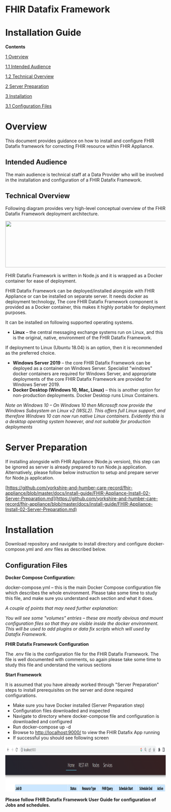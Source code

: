 # FHIR Datafix Framework

# Installation Guide

**Contents**

[1 Overview](#overview)

[1.1 Intended Audience](#intendend-audience)

[1.2 Technical Overview](#technical-overview)

[2 Server Preparation](#server-preparation)

[3 Installation](#installation)

[3.1 Configuration Files](#configuration-files)

# Overview

This document provides guidance on how to install and configure FHIR Datafix framework for correcting FHIR resource within FHIR Appliance.

## Intended Audience

The main audience is technical staff at a Data Provider who will be involved in the installation and configuration of a FHIR Datafix Framework.

## Technical Overview

Following diagram provides very high-level conceptual overview of the FHIR Datafix Framework deployment architecture.

<img src="media/deployment-ocverview.png" style="width:6.26736in;height:1.52014in" />

FHIR Datafix Framework is written in Node.js and it is wrapped as a Docker container for ease of deployment.

FHIR Datafix Framework can be deployed/installed alongside with FHIR Appliance or can be installed on separate server. It needs docker as deployment technology, The core FHIR Datafix Framework component is provided as a Docker container, this makes it highly portable for deployment purposes.

It can be installed on following supported operating systems.

- **Linux**  – the central messaging exchange systems run on Linux, and this is the original, native, environment of the FHIR Datafix Framework.

If deployment to Linux (Ubuntu 18.04) is an option, then it is recommended as the preferred choice.

- **Windows Server 2019**  – the core FHIR Datafix Framework can be deployed as a container on Windows Server. Specialist "windows" docker containers are required for Windows Server, and appropriate deployments of the core FHIR Datafix Framework are provided for Windows Server 2019.
- **Docker Desktop (Windows 10, Mac, Linux)** – this is another option for non-production deployments. Docker Desktop runs Linux Containers.

_Note on Windows 10 – On Windows 10 then Microsoft now provide the Windows Subsystem on Linux v2 (WSL2). This offers full Linux support, and therefore Windows 10 can now run native Linux containers. Evidently this is a desktop operating system however, and not suitable for production deployments_

# Server Preparation

If installing alongside with FHIR Appliance (Node.js version), this step can be ignored as server is already prepared to run Node.js application. Alternatively, please follow below instruction to setup and prepare server for Node.js application.

[https://github.com/yorkshire-and-humber-care-record/fhir-appliance/blob/master/docs/install-guide/FHIR-Appliance-Install-02-Server-Preparation.md](https://github.com/yorkshire-and-humber-care-record/fhir-appliance/blob/master/docs/install-guide/FHIR-Appliance-Install-02-Server-Preparation.md)

# Installation

Download repository and navigate to install directory and configure docker-compose.yml and .env files as described below.

## Configuration Files

**Docker Compose Configuration:**

docker-compose.yml – this is the main Docker Compose configuration file which describes the whole environment. Please take some time to study this file, and make sure you understand each section and what it does.

_A couple of points that may need further explanation:_

_You will see some "volumes" entries – these are mostly obvious and mount configuration files so that they are visible inside the docker environment. This will be used to add plugins or data fix scripts which will used by Datafix Framework._

**FHIR Datafix Framework Configuration**

The .env file is the configuration file for the FHIR Datafix Framework. The file is well documented with comments, so again please take some time to study this file and understand the various sections

**Start Framework**

It is assumed that you have already worked through "Server Preparation" steps to install prerequisites on the server and done required configurations.

- Make sure you have Docker installed (Server Preparation step)
- Configuration files downloaded and inspected
- Navigate to directory where docker-compose file and configuration is downloaded and configured
- Run docker-compose up -d
- Browse to [http://localhost:9000/](http://localhost:9000/) to view the FHIR Datafix App running
- If successful you should see following screen

<img src="media/home-screenshot.png" style="width:6.26736in;height:1.52014in" />

**Please follow FHIR Datafix Framework User Guide for configuration of Jobs and schedules.**

